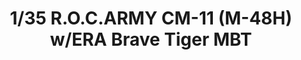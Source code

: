 ---
layout: product
title: "1/35 R.O.C.ARMY CM-11 (M-48H) w/ERA Brave Tiger MBT"
price: "5800" 
desc: "Maketa"
img_path: "/assets/img/TAKO2091.jpg"
brand: "N/A"
available: false
special_offer: false
new: false
soon: false
cat: "010000"
subcat: "010200"
subsubcat: "0N/A"
sifra: "TAKO2091"
popular: false
---